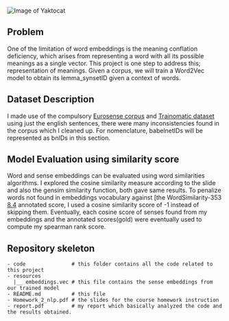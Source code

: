 ![Image of Yaktocat](https://octodex.github.com/images/yaktocat.png)

## Problem 
One of the limitation of word embeddings is the meaning conflation deficiency, which arises from representing a word with all its possible meanings as a single vector. This project is one step to address this; representation of meanings. Given a corpus, we will train a Word2Vec model to obtain its lemma_synsetID given a context of words.

## Dataset Description 
I made use of the compulsory [Eurosense corpus](http://lcl.uniroma1.it/eurosense/) and [Trainomatic dataset](https://www.aclweb.org/anthology/D17-1008/) using just the english sentences, there were many inconsistencies found in the corpus which I cleaned up. For nomenclature, babelnetIDs will be represented as bnIDs in this section.

## Model Evaluation using similarity score
Word and sense embeddings can be evaluated using word similarities algorithms. I explored the cosine similarity measure according to the slide and also the gensim similarity function, both gave same results. To penalize words not found in embeddings vocabulary against [the WordSimilarity-353 [8.4](http://www.cs.technion.ac.il/~gabr/resources/data/wordsim353/) annotated score, I used a cosine similarity score of -1 instead of skipping them. Eventually, each cosine score of senses found from my embeddings and the annotated scores(gold) were eventually used to compute my spearman rank score.

## Repository skeleton
```
- code               # this folder contains all the code related to this project
- resources
  |__ embeddings.vec # this file contains the sense embeddings from our trained model
- README.md          # this file
- Homework_2_nlp.pdf # the slides for the course homework instruction
- report.pdf         # my report which basically analyzed the code and the results obtained.
```
